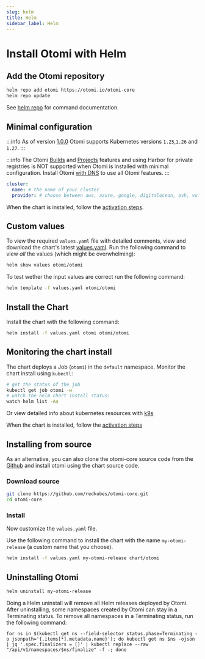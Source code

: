 ```yaml
---
slug: helm
title: Helm
sidebar_label: Helm
---
```


# Install Otomi with Helm

## Add the Otomi repository

```bash
helm repo add otomi https://otomi.io/otomi-core
helm repo update
```

See [helm repo](https://helm.sh/docs/helm/helm_repo/) for command documentation.

## Minimal configuration

:::info
As of version [1.0.0](https://github.com/redkubes/otomi-core/releases/tag/v0.21.0) Otomi supports Kubernetes versions `1.25`,`1.26` and `1.27`.
:::

:::info
The Otomi [Builds](../../for-devs/console/builds.md) and [Projects](../../for-devs/console/projects.md) features and using Harbor for private registries is NOT supported when Otomi is installed with minimal configuration. Install Otomi [with DNS](#install-otomi-with-dns) to use all Otomi features.
:::

```yaml
cluster:
  name: # the name of your cluster
  provider: # choose between aws, azure, google, digitalocean, ovh, vultr, scaleway or custom
```

When the chart is installed, follow the [activation steps](../../get-started/activation.md). 

<!-- Part of the activation is to register your cluster in [Otomi Cloud](https://portal.otomi.cloud) and download a Community Edition License to use Otomi Console and Otomi API. You can also first create a license key and add it to the chart values:

```yaml
license: <License Key>
``` -->

## Custom values

To view the required `values.yaml` file with detailed comments, view and download the chart's latest [values.yaml](https://github.com/redkubes/otomi-core/blob/main/chart/otomi/values.yaml). Run the following command to view _all_ the values (which might be overwhelming):

```bash
helm show values otomi/otomi
```

To test wether the input values are correct run the following command:

```bash
helm template -f values.yaml otomi/otomi
```

## Install the Chart

Install the chart with the following command:

```bash
helm install -f values.yaml otomi otomi/otomi
```

## Monitoring the chart install

The chart deploys a Job (`otomi`) in the `default` namespace. Monitor the chart install using `kubectl`:

```bash
# get the status of the job
kubectl get job otomi -w
# watch the helm chart install status:
watch helm list -Aa
```

Or view detailed info about kubernetes resources with [k9s](https://k9scli.io)

When the chart is installed, follow the [activation steps](../../get-started/activation.md)

## Installing from source

As an alternative, you can also clone the otomi-core source code from the [Github](https://github.com/redkubes/otomi-core) and install otomi using the chart source code.

### Download source

```bash
git clone https://github.com/redkubes/otomi-core.git
cd otomi-core
```

### Install

Now customize the `values.yaml` file.

Use the following command to install the chart with the name `my-otomi-release` (a custom name that you choose).

```bash
helm install -f values.yaml my-otomi-release chart/otomi
```

## Uninstalling Otomi

```bash
helm uninstall my-otomi-release
```

Doing a Helm uninstall will remove all Helm releases deployed by Otomi. After uninstalling, some namespaces created by Otomi can stay in a Terminating status. To remove all namespaces in a Terminating status, run the following command:

```
for ns in $(kubectl get ns --field-selector status.phase=Terminating -o jsonpath='{.items[*].metadata.name}'); do kubectl get ns $ns -ojson | jq '.spec.finalizers = []' | kubectl replace --raw "/api/v1/namespaces/$ns/finalize" -f -; done
```